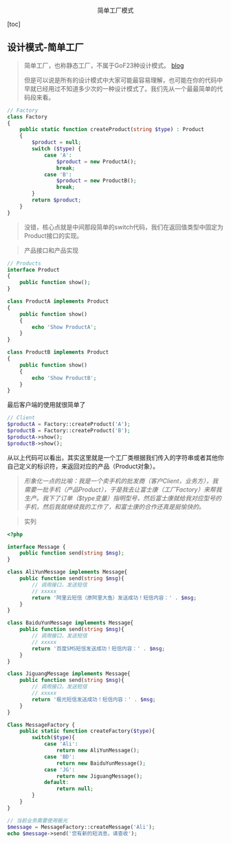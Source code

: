 <center> 简单工厂模式</center>





[toc]







## 设计模式-简单工厂

> 简单工厂，也称静态工厂，不属于GoF23种设计模式。 [blog](https://www.zyblog.com.cn/)
>
> 但是可以说是所有的设计模式中大家可能最容易理解，也可能在你的代码中早就已经用过不知道多少次的一种设计模式了。我们先从一个最最简单的代码段来看。



```php
// Factory
class Factory
{
    public static function createProduct(string $type) : Product
    {
        $product = null;
        switch ($type) {
            case 'A':
                $product = new ProductA();
                break;
            case 'B':
                $product = new ProductB();
                break;
        }
        return $product;
    }
}
```

> 没错，核心点就是中间那段简单的switch代码，我们在返回值类型中固定为Product接口的实现。

> 产品接口和产品实现

```php
// Products
interface Product
{
    public function show();
}

class ProductA implements Product
{
    public function show()
    {
        echo 'Show ProductA';
    }
}

class ProductB implements Product
{
    public function show()
    {
        echo 'Show ProductB';
    }
}
```

最后客户端的使用就很简单了

```php
// Client
$productA = Factory::createProduct('A');
$productB = Factory::createProduct('B');
$productA->show();
$productB->show();
```

从以上代码可以看出，其实这里就是一个工厂类根据我们传入的字符串或者其他你自己定义的标识符，来返回对应的产品（Product对象）。



> *形象化一点的比喻：我是一个卖手机的批发商（客户Client，业务方），我需要一批手机（产品Product），于是我去让富士康（工厂Factory）来帮我生产。我下了订单（$type变量）指明型号，然后富士康就给我对应型号的手机，然后我就继续我的工作了，和富士康的合作还真是挺愉快的。*







> 实列

```php
<?php

interface Message {
    public function send(string $msg);
}

class AliYunMessage implements Message{
    public function send(string $msg){
        // 调用接口，发送短信
        // xxxxx
        return '阿里云短信（原阿里大鱼）发送成功！短信内容：' . $msg;
    }
}

class BaiduYunMessage implements Message{
    public function send(string $msg){
        // 调用接口，发送短信
        // xxxxx
        return '百度SMS短信发送成功！短信内容：' . $msg;
    }
}

class JiguangMessage implements Message{
    public function send(string $msg){
        // 调用接口，发送短信
        // xxxxx
        return '极光短信发送成功！短信内容：' . $msg;
    }
}

Class MessageFactory {
    public static function createFactory($type){
        switch($type){
            case 'Ali':
                return new AliYunMessage();
            case 'BD':
                return new BaiduYunMessage();
            case 'JG':
                return new JiguangMessage();
            default:
                return null;
        }
    }
}

// 当前业务需要使用极光
$message = MessageFactory::createMessage('Ali');
echo $message->send('您有新的短消息，请查收');
```

